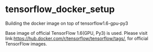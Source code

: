 # tensorflow_docker_setup
Building the docker image on top of tensorflow1.6-gpu-py3

Base image of official TensorFlow 1.6(GPU, Py3) is used. Please visit link:https://hub.docker.com/r/tensorflow/tensorflow/tags/, for official TensorFlow images.
